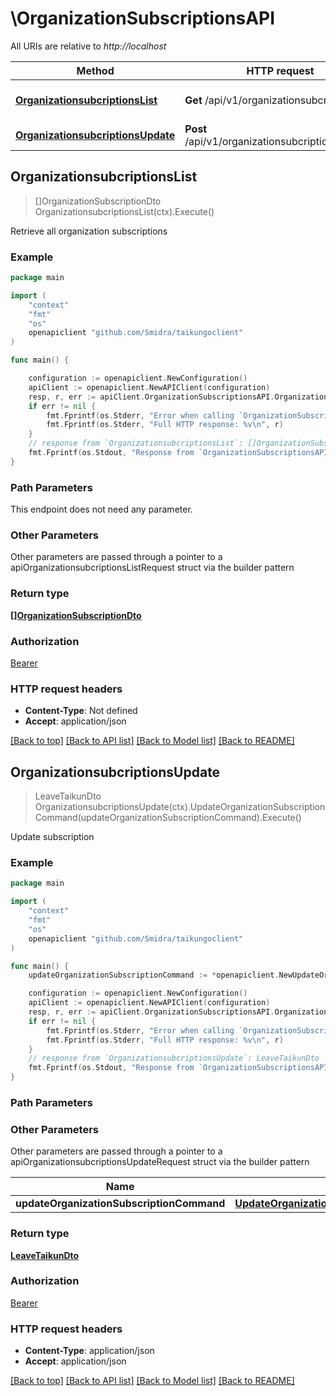 # \OrganizationSubscriptionsAPI

All URIs are relative to *http://localhost*

Method | HTTP request | Description
------------- | ------------- | -------------
[**OrganizationsubcriptionsList**](OrganizationSubscriptionsAPI.md#OrganizationsubcriptionsList) | **Get** /api/v1/organizationsubcriptions | Retrieve all organization subscriptions
[**OrganizationsubcriptionsUpdate**](OrganizationSubscriptionsAPI.md#OrganizationsubcriptionsUpdate) | **Post** /api/v1/organizationsubcriptions/update | Update subscription



## OrganizationsubcriptionsList

> []OrganizationSubscriptionDto OrganizationsubcriptionsList(ctx).Execute()

Retrieve all organization subscriptions

### Example

```go
package main

import (
    "context"
    "fmt"
    "os"
    openapiclient "github.com/Smidra/taikungoclient"
)

func main() {

    configuration := openapiclient.NewConfiguration()
    apiClient := openapiclient.NewAPIClient(configuration)
    resp, r, err := apiClient.OrganizationSubscriptionsAPI.OrganizationsubcriptionsList(context.Background()).Execute()
    if err != nil {
        fmt.Fprintf(os.Stderr, "Error when calling `OrganizationSubscriptionsAPI.OrganizationsubcriptionsList``: %v\n", err)
        fmt.Fprintf(os.Stderr, "Full HTTP response: %v\n", r)
    }
    // response from `OrganizationsubcriptionsList`: []OrganizationSubscriptionDto
    fmt.Fprintf(os.Stdout, "Response from `OrganizationSubscriptionsAPI.OrganizationsubcriptionsList`: %v\n", resp)
}
```

### Path Parameters

This endpoint does not need any parameter.

### Other Parameters

Other parameters are passed through a pointer to a apiOrganizationsubcriptionsListRequest struct via the builder pattern


### Return type

[**[]OrganizationSubscriptionDto**](OrganizationSubscriptionDto.md)

### Authorization

[Bearer](../README.md#Bearer)

### HTTP request headers

- **Content-Type**: Not defined
- **Accept**: application/json

[[Back to top]](#) [[Back to API list]](../README.md#documentation-for-api-endpoints)
[[Back to Model list]](../README.md#documentation-for-models)
[[Back to README]](../README.md)


## OrganizationsubcriptionsUpdate

> LeaveTaikunDto OrganizationsubcriptionsUpdate(ctx).UpdateOrganizationSubscriptionCommand(updateOrganizationSubscriptionCommand).Execute()

Update subscription

### Example

```go
package main

import (
    "context"
    "fmt"
    "os"
    openapiclient "github.com/Smidra/taikungoclient"
)

func main() {
    updateOrganizationSubscriptionCommand := *openapiclient.NewUpdateOrganizationSubscriptionCommand() // UpdateOrganizationSubscriptionCommand | 

    configuration := openapiclient.NewConfiguration()
    apiClient := openapiclient.NewAPIClient(configuration)
    resp, r, err := apiClient.OrganizationSubscriptionsAPI.OrganizationsubcriptionsUpdate(context.Background()).UpdateOrganizationSubscriptionCommand(updateOrganizationSubscriptionCommand).Execute()
    if err != nil {
        fmt.Fprintf(os.Stderr, "Error when calling `OrganizationSubscriptionsAPI.OrganizationsubcriptionsUpdate``: %v\n", err)
        fmt.Fprintf(os.Stderr, "Full HTTP response: %v\n", r)
    }
    // response from `OrganizationsubcriptionsUpdate`: LeaveTaikunDto
    fmt.Fprintf(os.Stdout, "Response from `OrganizationSubscriptionsAPI.OrganizationsubcriptionsUpdate`: %v\n", resp)
}
```

### Path Parameters



### Other Parameters

Other parameters are passed through a pointer to a apiOrganizationsubcriptionsUpdateRequest struct via the builder pattern


Name | Type | Description  | Notes
------------- | ------------- | ------------- | -------------
 **updateOrganizationSubscriptionCommand** | [**UpdateOrganizationSubscriptionCommand**](UpdateOrganizationSubscriptionCommand.md) |  | 

### Return type

[**LeaveTaikunDto**](LeaveTaikunDto.md)

### Authorization

[Bearer](../README.md#Bearer)

### HTTP request headers

- **Content-Type**: application/json
- **Accept**: application/json

[[Back to top]](#) [[Back to API list]](../README.md#documentation-for-api-endpoints)
[[Back to Model list]](../README.md#documentation-for-models)
[[Back to README]](../README.md)

